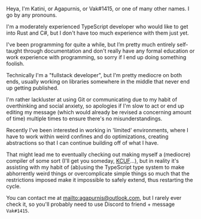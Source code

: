 Heya, I'm Katini, or Agapurnis, or Vak#1415, or one of many other names. I go by any pronouns.

I'm a moderately experienced TypeScript developer who would like to get into Rust and C#, but I don't have too much experience with them just yet.

I've been programming for quite a while, but I’m pretty much entirely self-taught through documentation and don't really have any formal education or work experience with programming, so sorry if I end up doing something foolish.

Technically I'm a "fullstack developer", but I'm pretty mediocre on both ends, usually working on libraries somewhere in the middle that never end up getting published.

I'm rather lackluster at using Git or communicating due to my habit of overthinking and social anxiety, so apologies if I'm slow to act or end up editing my message (which would already be revised a concerning amount of time) multiple times to ensure there's no misunderstandings.

Recently I've been interested in working in 'limited' environments, where I have to work within weird confines and do optimizations, creating abstractions so that I can continue building off of what I have.

That might lead me to eventually checking out making myself a (mediocre) compiler of some sort (I'll get you someday, [KCUF](https://www.codewars.com/kata/59f9cad032b8b91e12000035/javascript)...),
but in reality it's assisting with my habit of (ab)using the TypeScript type system to make abhorrently weird things or overcomplicate simple things so much that the restrictions imposed make it impossible to safely extend, thus restarting the cycle.

You can contact me at [mailto:agapurnis@outlook.com](agapurnis@outlook.com), but I rarely ever check it, so you'll probably need to use Discord to friend + message `Vak#1415`. 
